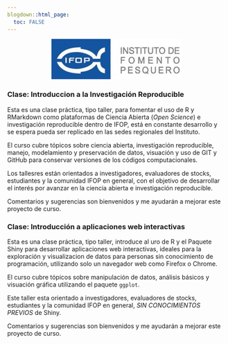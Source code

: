 ```yaml
---
blogdown::html_page:
  toc: FALSE
---
```


<p align="center">
  <img src="/images/Logo_Ifop.jpg">
</p>


### Clase: Introduccion a la Investigación Reproducible

Esta es una clase práctica, tipo taller, para fomentar el uso de R y RMarkdown como plataformas de Ciencia Abierta (_Open Science_) e investigación reproducible dentro de IFOP, está en constante desarrollo y se espera pueda ser replicado en las sedes regionales del Instituto.

El curso cubre tópicos sobre ciencia abierta, investigación reproducible, manejo, modelamiento y preservación de datos, visuación y uso de GIT y GitHub para conservar versiones de los códigos computacionales.

Los tallesres están orientados a investigadores, evaluadores de stocks, estudiantes y la comunidad IFOP en general, con el objetivo de desarrollar el interés por avanzar en la ciencia abierta e investigación reproducible.

Comentarios y sugerencias son bienvenidos y me ayudarán a mejorar este proyecto de curso.


### Clase: Introducción a aplicaciones web interactivas

Esta es una clase práctica, tipo taller, introduce al uro de R y el Paquete Shiny para desarrollar aplicaciones web interactivas, ideales para la exploración y visualizacion de datos para personas sin conocimiento de programación, utilizando solo un navegador web como Firefox o Chrome.

El curso cubre tópicos sobre manipulación de datos, análisis básicos y visuación gráfica utilizando el paquete `ggplot`.

Este taller esta orientado a investigadores, evaluadores de stocks, estudiantes y la comunidad IFOP en general, *SIN CONOCIMIENTOS PREVIOS* de Shiny.

Comentarios y sugerencias son bienvenidos y me ayudarán a mejorar este proyecto de curso.
